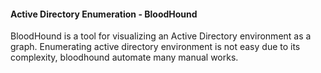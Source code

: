 #### Active Directory Enumeration - BloodHound

BloodHound is a tool for visualizing an Active Directory environment as a graph. Enumerating active directory environment is not easy due to its complexity, bloodhound automate many manual works. 


